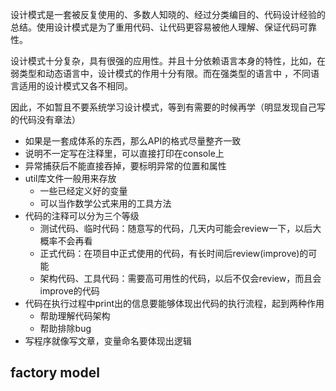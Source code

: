 设计模式是一套被反复使用的、多数人知晓的、经过分类编目的、代码设计经验的总结。使用设计模式是为了重用代码、让代码更容易被他人理解、保证代码可靠性。

设计模式十分复杂，具有很强的应用性。并且十分依赖语言本身的特性，比如，在弱类型和动态语言中，设计模式的作用十分有限。而在强类型的语言中 ，不同语言适用的设计模式又各不相同。

因此，不如暂且不要系统学习设计模式，等到有需要的时候再学（明显发现自己写的代码没有章法）

* 如果是一套成体系的东西，那么API的格式尽量整齐一致
* 说明不一定写在注释里，可以直接打印在console上
* 异常捕获后不能直接吞掉，要标明异常的位置和属性
* util库文件一般用来存放
  * 一些已经定义好的变量
  * 可以当作数学公式来用的工具方法
* 代码的注释可以分为三个等级
  * 测试代码、临时代码：随意写的代码，几天内可能会review一下，以后大概率不会再看
  * 正式代码：在项目中正式使用的代码，有长时间后review(improve)的可能
  * 架构代码、工具代码：需要高可用性的代码，以后不仅会review，而且会improve的代码
* 代码在执行过程中print出的信息要能够体现出代码的执行流程，起到两种作用
  * 帮助理解代码架构
  * 帮助排除bug
* 写程序就像写文章，变量命名要体现出逻辑

## factory model



